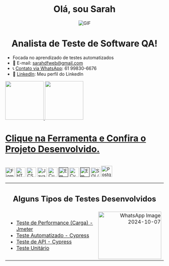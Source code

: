 <p align="center">
  <img src="https://github.com/user-attachments/assets/7c358682-3f6b-4e34-8ca9-270cbf07a369" alt="Capa do GitHub" width="100%" height="03px">
</p>

<h1 align="center">Olá, sou Sarah</h1>

<p align="center">
  <img src="https://github.com/sarahdfweb/sarahdfweb/assets/87348787/eaa8cc99-4e2a-413a-8885-a7cba1b39857" alt="GIF">
</p>

<h1 align="center">Analista de Teste de Software QA!</h1>

-  Focada no aprendizado de testes automatizados
- 📧 E-mail: sarahdfweb@gmail.com
- 📞 <a href="https://wa.me/5561998306676">Contato via WhatsApp</a>: 61 99830-6676
- 🔗 <a href="https://www.linkedin.com/in/sarahdfweb/">LinkedIn</a>: Meu perfil do LinkedIn
 <div align="right">

   <!-- <img src="https://projectpokemon.org/images/normal-sprite/vivillon-meadow.gif" width="30" height="30"> -->

</div>
<div>
  <a href="https://github.com/sarahdfweb">
  <img height="122em"src="https://github-readme-stats.vercel.app/api?username=sarahdfweb&show_icons=true&theme=radical&include_all_commits=true&count_private=true"/>  
  <img height="122em"src="https://github-readme-stats.vercel.app/api/top-langs/?username=sarahdfweb&layout=compact&langs_count=16&theme=radical"/>  
</div> 
    
<div>
   <h1>Clique na Ferramenta e Confira o Projeto Desenvolvido.</h1>
     <img src="https://github.com/user-attachments/assets/7c358682-3f6b-4e34-8ca9-270cbf07a369" alt="Capa do GitHub" width="100%" height="03px"> 

  <a href="https://www.figma.com/proto/q3rGN2U7WEVFT5cdE8vD4N/Untitled?page-id=0%3A1&type=design&node-id=1-4&viewport=680%2C485%2C0.25&t=oyOS89Fd8YNWBc79-1&scaling=scale-down&mode=design"><img width="30px" src="https://cdn.jsdelivr.net/gh/devicons/devicon/icons/figma/figma-original.svg" title="Figma" target="_blank"></a>
  <a href="https://sarahdfweb.github.io/books/"><img width="30px" src="https://cdn.jsdelivr.net/gh/devicons/devicon/icons/html5/html5-original-wordmark.svg" title="HTML5"></a>
  <a href="https://sarahdfweb.github.io/cartao-pokemon"><img width="30px" src="https://cdn.jsdelivr.net/gh/devicons/devicon/icons/css3/css3-original-wordmark.svg" title="CSS3"></a>
  <a href="https://sarahdfweb.github.io/xmen/"><img width="30px" src="https://cdn.jsdelivr.net/gh/devicons/devicon/icons/javascript/javascript-original.svg" title="JavaScript"></a>
  <a href="https://github.com/sarahdfweb/especializacao_testes_software/tree/main/Gherkin"><img width="30px" src="https://cucumber.io/cucumber/media/images/logos/icons/cucumber-open-icon.svg" title="Cucumber"></a>
  <a href=""><img width="30px" src="https://www.svgrepo.com/show/354202/postman-icon.svg" title="Em construção"></a>
  <a href="https://github.com/sarahdfweb/Teste-Api-Cypress"><img width="30px" src="https://asset.brandfetch.io/idIq_kF0rb/idv3zwmSiY.jpeg" title="Cypress"></a>
  <a href=""><img width="30px" src="https://jmeter.apache.org/images/jmeter_square.png" title="Em construção"></a>
  <a href="https://github.com/sarahdfweb/SQLSERVER/tree/main"><img width="30px" src="https://github.com/sarahdfweb/sarahdfweb/assets/87348787/f94a8dea-654a-4393-8ce6-ebeb8cf01464" title="SQL/NOSQL"></a>
  <a href="https://github.com/sarahdfweb/postgreSQL"><img width="35px" src="https://github.com/user-attachments/assets/5d92ba96-bafa-4cee-9723-eb02ef88fd87" title="PostgreSQL" /></a>
  

</div>

  <table style="width: 100%;">
    <tr>
    <td colspan="2" style="text-align: center;">
     <h2>  Alguns Tipos de Testes Desenvolvidos</h2>
    </td>
  </tr>
  <tr>
    <td style="width: 70%;">
      <ul>
        <li><a href="https://github.com/sarahdfweb/Testeperformance/assets/87348787/caefa8b6-2bbd-4e5d-80ac-2c025ec5dc30" title="Teste de Carga" target="_blank">Teste de Performance (Carga) - Jmeter</a></li>
        <li><a href="https://github.com/user-attachments/assets/b76fd43f-49b8-44fc-93b5-c14d9c440fc2" title="Teste com Cypress" target="_blank">Teste Automatizado - Cypress</a></li>
        <li><a href="" title="Teste API" target="_blank">Teste de API - Cypress</a></li>
    <li><a href="https://github.com/sarahdfweb/logicajavascript" title="Readme" target="_blank">Teste Unitário</a></li> 
      </ul>
    </td>
    <td style="width: 30%; text-align: right;">
      <img src="https://github.com/user-attachments/assets/f5d97487-60ad-49d8-a002-a4856f535f4c" width="200" height="150" alt="WhatsApp Image 2024-10-07">
    </td>
  </tr>
</table>

  <img src="https://github.com/user-attachments/assets/7c358682-3f6b-4e34-8ca9-270cbf07a369" alt="Capa do GitHub" width="100%" height="03px"> 










